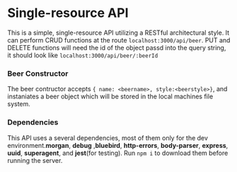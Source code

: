 # Single-resource API

This is a simple, single-resource API utilizing a RESTful  architectural style. It can perform CRUD functions at the route `localhost:3000/api/beer`. PUT and DELETE functions will need the id of the object passd into the query string, it should look like `localhost:3000/api/beer/:beerId`

### Beer Constructor 

The beer contructor accepts `{ name: <beername>, style:<beerstyle>}`, and instaniates a beer object which will be stored in the local machines file system. 

### Dependencies 

This API uses a several dependencies, most of them only for the dev environment.**morgan**, **debug** ,**bluebird**, **http-errors**, **body-parser**, **express**, **uuid**, **superagent**, and **jest**(for testing). Run `npm i` to download them before running the server.
